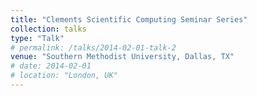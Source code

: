 ```yaml
---
title: "Clements Scientific Computing Seminar Series"
collection: talks
type: "Talk"
# permalink: /talks/2014-02-01-talk-2
venue: "Southern Methodist University, Dallas, TX"
# date: 2014-02-01
# location: "London, UK"
---
```


<!-- [More information here](http://example2.com)

This is a description of your talk, which is a markdown files that can be all markdown-ified like any other post. Yay markdown! -->

